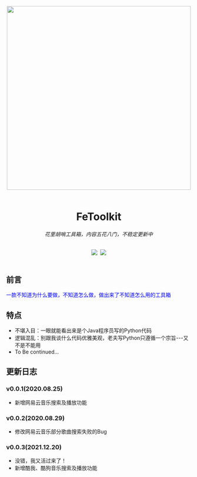 <div align=center><img src="https://imgse.com/i/zNJngA" width="500px" heigth = "200px"></div><br> 
<h1 align="center">FeToolkit</h1>
<h6 align="center">花里胡哨工具箱，内容五花八门，不稳定更新中</h6>
<div align=center><img src="https://img.shields.io/badge/Language-Python-yellow.svg">&nbsp;&nbsp;<img src="https://img.shields.io/badge/Author-Am0xil-blue.svg"></div><br/>

## 前言
<font color="blue" face="微软雅黑">一款不知道为什么要做，不知道怎么做，做出来了不知道怎么用的工具箱</font>

## 特点
 - 不堪入目：一眼就能看出来是个Java程序员写的Python代码
 - 逻辑混乱：别跟我谈什么代码优雅美观，老夫写Python只遵循一个宗旨---又不是不能用
 - To Be continued...
## 更新日志

### v0.0.1(2020.08.25)

 - 新增网易云音乐搜索及播放功能
 
### v0.0.2(2020.08.29)

 - 修改网易云音乐部分歌曲搜索失败的Bug

### v0.0.3(2021.12.20)

 - 没错，我又活过来了！
 - 新增酷我、酷狗音乐搜索及播放功能
